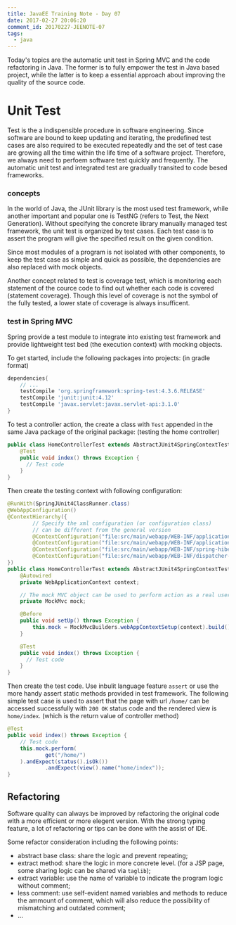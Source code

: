 ```yaml
---
title: JavaEE Training Note - Day 07
date: 2017-02-27 20:06:20
comment_id: 20170227-JEENOTE-07
tags:
  - java
---
```


Today's topics are the automatic unit test in Spring MVC and 
the code refactoring in Java. The former is to fully empower the 
test in Java based project, while the latter is to keep a essential 
approach about improving the quality of the source code.

<!-- more -->

Unit Test
=========

Test is the a indispensible procedure in software engineering. Since software 
are bound to keep updating and iterating, the predefined test cases 
are also required to be executed repeatedly and the set of test case are 
growing all the time within the life time of a software project.
Therefore, we always need to perfoem software test quickly and frequently.
The automatic unit test and integrated test are gradually transited to 
code besed frameworks.

### concepts

In the world of Java, the JUnit library is the most used test framework, while 
another important and popular one is TestNG (refers to Test, the Next Generation).
Without specifying the concrete library manually managed test framework, the unit test
is organized by test cases. Each test case is to assert the program will give the 
specified result on the given condition. 

Since most modules of a program is not isolated with other components, to keep
the test case as simple and quick as possible, the dependencies are also replaced 
with mock objects.

Another concept related to test is coverage test, which is monitoring each 
statement of the cource code to find out whether each code is covered (statement coverage).
Though this level of coverage is not the symbol of the fully tested, a lower state
of coverage is always insufficent.

### test in Spring MVC

Spring provide a test module to integrate into existing test framework and provide 
lightweight test bed (the execution context) with mocking objects.

To get started, include the following packages into projects: (in gradle format)
```groovy
dependencies{
    // ... 
    testCompile 'org.springframework:spring-test:4.3.6.RELEASE'
    testCompile 'junit:junit:4.12'
    testCompile 'javax.servlet:javax.servlet-api:3.1.0' 
}
```

To test a controller action, the create a class with `Test` appended in the same Java package 
of the original package: (testing the home controller)
```java 
public class HomeControllerTest extends AbstractJUnit4SpringContextTests {
    @Test
    public void index() throws Exception {
      // Test code 
    }
}
```

Then create the testing context with following configuration:
```java
@RunWith(SpringJUnit4ClassRunner.class)
@WebAppConfiguration()
@ContextHierarchy({
        // Specify the xml configuration (or configuration class)
        // can be different from the general version
        @ContextConfiguration("file:src/main/webapp/WEB-INF/applicationContext.xml"),
        @ContextConfiguration("file:src/main/webapp/WEB-INF/applicationConfigure.xml"),
        @ContextConfiguration("file:src/main/webapp/WEB-INF/spring-hibernate.xml"),
        @ContextConfiguration("file:src/main/webapp/WEB-INF/dispatcher-servlet.xml"),
})
public class HomeControllerTest extends AbstractJUnit4SpringContextTests {
    @Autowired
    private WebApplicationContext context;

    // The mock MVC object can be used to perform action as a real user
    private MockMvc mock;

    @Before
    public void setUp() throws Exception {
        this.mock = MockMvcBuilders.webAppContextSetup(context).build();
    }

    @Test
    public void index() throws Exception {
      // Test code 
    }
}
```

Then create the test code. Use inbulit language feature `assert` or use the
more handy assert static methods provided in test framework. The following 
simple test case is used to assert that the page with url `/home/` can be accessed
successfully with `200 OK` status code and the rendered view is `home/index`.
(which is the return value of controller method)

```java
@Test
public void index() throws Exception {
    // Test code 
    this.mock.perform(
            get("/home/")
    ).andExpect(status().isOk())
            .andExpect(view().name("home/index"));
}
```

Refactoring
-----------

Software quality can always be improved by refactoring the original code with 
a more efficient or more elegent version. With the strong typing 
feature, a lot of refactoring or tips can be done with the assist of IDE.

Some refactor consideration including the following points:

* abstract base class: share the logic and prevent repeating;
* extract method: share the logic in more concrete level.
  (for a JSP page, some sharing logic can be shared via `taglib`);
* extract variable: use the name of variable to indicate the program logic without comment;
* less comment: use self-evident named variables and methods to reduce the ammount of 
  comment, which will also reduce the possibility of mismatching and outdated comment;
* ...



